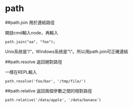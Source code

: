 # path

##path.join  用於連結路徑

開啟cmd輸入node，再輸入
```
path.join("aa", "foo");
```
Unix系统是”/“，Windows系统是”\“。所以用path.join可正確連結


##path.resolve 返回絕對路徑

一樣在REPL輸入
```
path.resolve('foo/bar', '/tmp/file/')
```

##path.relative 返回兩個參數之間的相對路徑

```
path.relative('/data/apple', '/data/banana')
```